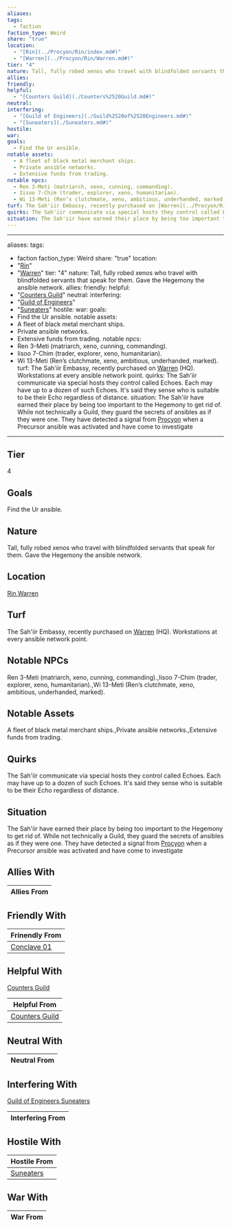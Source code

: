 ```yaml
---
aliases: 
tags:
  - faction
faction_type: Weird
share: "true"
location:
  - "[Rin](../Procyon/Rin/index.md#)"
  - "[Warren](../Procyon/Rin/Warren.md#)"
tier: "4"
nature: Tall, fully robed xenos who travel with blindfolded servants that speak for them. Gave the Hegemony the ansible network.
allies: 
friendly: 
helpful:
  - "[Counters Guild](./Counters%2520Guild.md#)"
neutral: 
interfering:
  - "[Guild of Engineers](./Guild%2520of%2520Engineers.md#)"
  - "[Suneaters](./Suneaters.md#)"
hostile: 
war: 
goals:
  - Find the Ur ansible.
notable assets:
  - A fleet of black metal merchant ships.
  - Private ansible networks.
  - Extensive funds from trading.
notable npcs:
  - Ren 3-Meti (matriarch, xeno, cunning, commanding).
  - Iisoo 7-Chim (trader, explorer, xeno, humanitarian).
  - Wi 13-Meti (Ren’s clutchmate, xeno, ambitious, underhanded, marked).
turf: The Sah'iir Embassy, recently purchased on [Warren](../Procyon/Rin/Warren.md#) (HQ). Workstations at every ansible network point.
quirks: The Sah'iir communicate via special hosts they control called Echoes. Each may have up to a dozen of such Echoes. It's said they sense who is suitable to be their Echo regardless of distance.
situation: The Sah'iir have earned their place by being too important to the Hegemony to get rid of. While not technically a Guild, they guard the secrets of ansibles as if they were one. They have detected a signal from [Procyon](Procyon/Procyon.md) when a Precursor ansible was activated and have come to investigate
---
```

---
aliases:
tags:
  - faction
faction_type: Weird
share: "true"
location:
  - "[Rin](../Procyon/Rin/index.md#)"
  - "[Warren](../Procyon/Rin/Warren.md#)"
tier: "4"
nature: Tall, fully robed xenos who travel with blindfolded servants that speak for them. Gave the Hegemony the ansible network.
allies:
friendly:
helpful:
  - "[Counters Guild](./Counters%2520Guild.md#)"
neutral:
interfering:
  - "[Guild of Engineers](./Guild%2520of%2520Engineers.md#)"
  - "[Suneaters](./Suneaters.md#)"
hostile:
war:
goals:
  - Find the Ur ansible.
notable assets:
  - A fleet of black metal merchant ships.
  - Private ansible networks.
  - Extensive funds from trading.
notable npcs:
  - Ren 3-Meti (matriarch, xeno, cunning, commanding).
  - Iisoo 7-Chim (trader, explorer, xeno, humanitarian).
  - Wi 13-Meti (Ren’s clutchmate, xeno, ambitious, underhanded, marked).
turf: The Sah'iir Embassy, recently purchased on [Warren](../Procyon/Rin/Warren.md#) (HQ). Workstations at every ansible network point.
quirks: The Sah'iir communicate via special hosts they control called Echoes. Each may have up to a dozen of such Echoes. It's said they sense who is suitable to be their Echo regardless of distance.
situation: The Sah'iir have earned their place by being too important to the Hegemony to get rid of. While not technically a Guild, they guard the secrets of ansibles as if they were one. They have detected a signal from [Procyon](Procyon/Procyon.md) when a Precursor ansible was activated and have come to investigate
---
## Tier

4

## Goals

Find the Ur ansible.

## Nature

Tall, fully robed xenos who travel with blindfolded servants that speak for them. Gave the Hegemony the ansible network.

## Location

[Rin](../Procyon/Rin/index.md.md#.md#),[Warren](../Procyon/Rin/Warren.md.md#.md#.md#.md#)

## Turf

The Sah'iir Embassy, recently purchased on [Warren](Procyon/Rin/Warren.md) (HQ). Workstations at every ansible network point.

## Notable NPCs

Ren 3-Meti (matriarch, xeno, cunning, commanding).,Iisoo 7-Chim (trader, explorer, xeno, humanitarian).,Wi 13-Meti (Ren’s clutchmate, xeno, ambitious, underhanded, marked).

## Notable Assets

A fleet of black metal merchant ships.,Private ansible networks.,Extensive funds from trading.

## Quirks

The Sah'iir communicate via special hosts they control called Echoes. Each may have up to a dozen of such Echoes. It's said they sense who is suitable to be their Echo regardless of distance.

## Situation

The Sah'iir have earned their place by being too important to the Hegemony to get rid of. While not technically a Guild, they guard the secrets of ansibles as if they were one. They have detected a signal from [Procyon](Procyon/Procyon.md) when a Precursor ansible was activated and have come to investigate

## Allies With



| Allies From |
| ----------- |


## Friendly With



| Frinendly From                           |
| ---------------------------------------- |
| [Conclave 01](./Conclave%2001.md) |


## Helpful With

[Counters Guild](./Counters%2520Guild.md.md#.md#)

| Helpful From                                   |
| ---------------------------------------------- |
| [Counters Guild](./Counters%2520Guild.md.md#.md#) |


## Neutral With




| Neutral From |
| ------------ |



## Interfering With

[Guild of Engineers](./Guild%2520of%2520Engineers.md.md#.md#),[Suneaters](./Suneaters.md.md#.md#)


| Interfering From |
| ---------------- |



## Hostile With




| Hostile From                         |
| ------------------------------------ |
| [Suneaters](./Suneaters.md.md#.md#) |



## War With



| War From |
| -------- |


